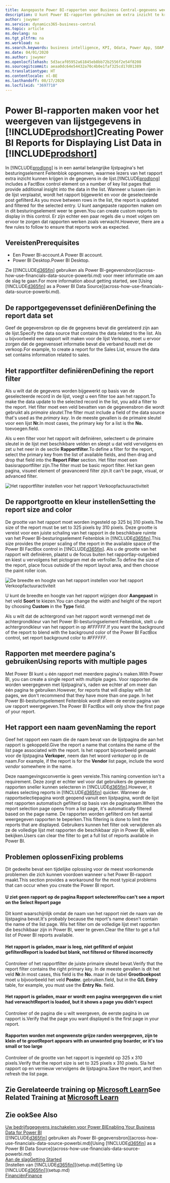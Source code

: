 ```yaml
---
title: Aangepaste Power BI-rapporten voor Business Central-gegevens weergeven | Microsoft Docs
description: U kunt Power BI-rapporten gebruiken om extra inzicht te krijgen in gegevens in lijsten.
author: jswymer
ms.service: dynamics365-business-central
ms.topic: article
ms.devlang: na
ms.tgt_pltfrm: na
ms.workload: na
ms.search.keywords: business intelligence, KPI, Odata, Power App, SOAP, analysis
ms.date: 04/01/2020
ms.author: jswymer
ms.openlocfilehash: 5d3acaf05952a61845eb8bb72b2556f2e54f8208
ms.sourcegitcommit: aeaa0dc64e54432a70c4b0e1faf325cd17d01389
ms.translationtype: HT
ms.contentlocale: nl-BE
ms.lasthandoff: 08/17/2020
ms.locfileid: "3697710"
---
```

# <a name="creating-power-bi-reports-for-displaying-list-data-in-prodshort"></a><span data-ttu-id="5ea8f-103">Power BI-rapporten maken voor het weergeven van lijstgegevens in [!INCLUDE[prodshort](includes/prodshort.md)]</span><span class="sxs-lookup"><span data-stu-id="5ea8f-103">Creating Power BI Reports for Displaying List Data in [!INCLUDE[prodshort](includes/prodshort.md)]</span></span>

<span data-ttu-id="5ea8f-104">In [!INCLUDE[prodlong](includes/prodlong.md)] is in een aantal belangrijke lijstpagina's het besturingselement Feitenblok opgenomen, waarmee lezers van het rapport extra inzicht kunnen krijgen in de gegevens in de lijst.</span><span class="sxs-lookup"><span data-stu-id="5ea8f-104">[!INCLUDE[prodlong](includes/prodlong.md)] includes a FactBox control element on a number of key list pages that provide additional insight into the data in the list.</span></span> <span data-ttu-id="5ea8f-105">Wanneer u tussen rijen in de lijst verplaatst, wordt het rapport bijgewerkt en voor de geselecteerde post gefilterd.</span><span class="sxs-lookup"><span data-stu-id="5ea8f-105">As you move between rows in the list, the report is updated and filtered for the selected entry.</span></span> <span data-ttu-id="5ea8f-106">U kunt aangepaste rapporten maken om in dit besturingselement weer te geven.</span><span class="sxs-lookup"><span data-stu-id="5ea8f-106">You can create custom reports to display in this control.</span></span> <span data-ttu-id="5ea8f-107">Er zijn echter een paar regels die u moet volgen om ervoor te zorgen dat rapporten werken zoals verwacht.</span><span class="sxs-lookup"><span data-stu-id="5ea8f-107">However, there are a few rules to follow to ensure that reports work as expected.</span></span>  

## <a name="prerequisites"></a><span data-ttu-id="5ea8f-108">Vereisten</span><span class="sxs-lookup"><span data-stu-id="5ea8f-108">Prerequisites</span></span>

- <span data-ttu-id="5ea8f-109">Een Power BI-account.</span><span class="sxs-lookup"><span data-stu-id="5ea8f-109">A Power BI account.</span></span>
- <span data-ttu-id="5ea8f-110">Power BI Desktop.</span><span class="sxs-lookup"><span data-stu-id="5ea8f-110">Power BI Desktop.</span></span>

<span data-ttu-id="5ea8f-111">Zie [[!INCLUDE[d365fin](includes/d365fin_md.md)] gebruiken als Power BI-gegevensbron](across-how-use-financials-data-source-powerbi.md) voor meer informatie om aan de slag te gaan.</span><span class="sxs-lookup"><span data-stu-id="5ea8f-111">For more information about getting started, see [Using [!INCLUDE[d365fin](includes/d365fin_md.md)] as a Power BI Data Source](across-how-use-financials-data-source-powerbi.md).</span></span>

## <a name="defining-the-report-data-set"></a><span data-ttu-id="5ea8f-112">De rapportgegevensset definiëren</span><span class="sxs-lookup"><span data-stu-id="5ea8f-112">Defining the report data set</span></span>

<span data-ttu-id="5ea8f-113">Geef de gegevensbron op die de gegevens bevat die gerelateerd zijn aan de lijst.</span><span class="sxs-lookup"><span data-stu-id="5ea8f-113">Specify the data source that contains the data related to the list.</span></span> <span data-ttu-id="5ea8f-114">Als u bijvoorbeeld een rapport wilt maken voor de lijst Verkoop, moet u ervoor zorgen dat de gegevensset informatie bevat die verband houdt met de verkoop.</span><span class="sxs-lookup"><span data-stu-id="5ea8f-114">For example, to create a report for the Sales List, ensure the data set contains information related to sales.</span></span>  

## <a name="defining-the-report-filter"></a><span data-ttu-id="5ea8f-115">Het rapportfilter definiëren</span><span class="sxs-lookup"><span data-stu-id="5ea8f-115">Defining the report filter</span></span>

<span data-ttu-id="5ea8f-116">Als u wilt dat de gegevens worden bijgewerkt op basis van de geselecteerde record in de lijst, voegt u een filter toe aan het rapport.</span><span class="sxs-lookup"><span data-stu-id="5ea8f-116">To make the data update to the selected record in the list, you add a filter to the report.</span></span> <span data-ttu-id="5ea8f-117">Het filter moet een veld bevatten van de gegevensbron die wordt gebruikt als *primaire sleutel*.</span><span class="sxs-lookup"><span data-stu-id="5ea8f-117">The filter must include a field of the data source that's used as the *primary key*.</span></span> <span data-ttu-id="5ea8f-118">In de meeste gevallen is de primaire sleutel voor een lijst **Nr.**</span><span class="sxs-lookup"><span data-stu-id="5ea8f-118">In most cases, the primary key for a list is the **No.**</span></span> <span data-ttu-id="5ea8f-119">toevoegen.</span><span class="sxs-lookup"><span data-stu-id="5ea8f-119">field.</span></span>

<span data-ttu-id="5ea8f-120">Als u een filter voor het rapport wilt definiëren, selecteert u de primaire sleutel in de lijst met beschikbare velden en sleept u dat veld vervolgens en zet u het neer in de sectie **Rapportfilter**.</span><span class="sxs-lookup"><span data-stu-id="5ea8f-120">To define a filter for the report, select the primary key from the list of available fields, and then drag and drop that field into the **Report Filter** section.</span></span> <span data-ttu-id="5ea8f-121">Het filter moet een basisrapportfilter zijn.</span><span class="sxs-lookup"><span data-stu-id="5ea8f-121">The filter must be basic report filter.</span></span> <span data-ttu-id="5ea8f-122">Het kan geen pagina, visueel element of geavanceerd filter zijn.</span><span class="sxs-lookup"><span data-stu-id="5ea8f-122">It can't be page, visual, or advanced filter.</span></span> 

![Het rapportfilter instellen voor het rapport Verkoopfactuuractiviteit](./media/across-how-use-powerbi-reports-factbox/financials-powerbi-report-filter.png)

## <a name="setting-the-report-size-and-color"></a><span data-ttu-id="5ea8f-124">De rapportgrootte en kleur instellen</span><span class="sxs-lookup"><span data-stu-id="5ea8f-124">Setting the report size and color</span></span>

<span data-ttu-id="5ea8f-125">De grootte van het rapport moet worden ingesteld op 325 bij 310 pixels.</span><span class="sxs-lookup"><span data-stu-id="5ea8f-125">The size of the report must be set to 325 pixels by 310 pixels.</span></span> <span data-ttu-id="5ea8f-126">Deze grootte is vereist voor een juiste schaling van het rapport in de beschikbare ruimte van het Power BI-besturingselement Feitenblok in [!INCLUDE[d365fin](includes/d365fin_md.md)].</span><span class="sxs-lookup"><span data-stu-id="5ea8f-126">This size provides the proper scaling of the report in the available space of the Power BI FactBox control in [!INCLUDE[d365fin](includes/d365fin_md.md)].</span></span> <span data-ttu-id="5ea8f-127">Als u de grootte van het rapport wilt definiëren, plaatst u de focus buiten het rapportlay-outgebied en kiest u vervolgens het pictogram met de verfroller.</span><span class="sxs-lookup"><span data-stu-id="5ea8f-127">To define the size of the report, place focus outside of the report layout area, and then choose the paint roller icon.</span></span>

![De breedte en hoogte van het rapport instellen voor het rapport Verkoopfactuuractiviteit](./media/across-how-use-powerbi-reports-factbox/financials-powerbi-report-sizing.png)

<span data-ttu-id="5ea8f-129">U kunt de breedte en hoogte van het rapport wijzigen door **Aangepast** in het veld **Soort** te kiezen.</span><span class="sxs-lookup"><span data-stu-id="5ea8f-129">You can change the width and height of the report by choosing **Custom** in the **Type** field.</span></span>

<span data-ttu-id="5ea8f-130">Als u wilt dat de achtergrond van het rapport wordt vermengd met de achtergrondkleur van het Power BI-besturingselement Feitenblok, stelt u de achtergrondkleur van het rapport in op *#FFFFFF*.</span><span class="sxs-lookup"><span data-stu-id="5ea8f-130">If you want the background of the report to blend with the background color of the Power BI FactBox control, set report background color to *#FFFFFF*.</span></span> 

## <a name="using-reports-with-multiple-pages"></a><span data-ttu-id="5ea8f-131">Rapporten met meerdere pagina's gebruiken</span><span class="sxs-lookup"><span data-stu-id="5ea8f-131">Using reports with multiple pages</span></span>

<span data-ttu-id="5ea8f-132">Met Power BI kunt u één rapport met meerdere pagina's maken.</span><span class="sxs-lookup"><span data-stu-id="5ea8f-132">With Power BI, you can create a single report with multiple pages.</span></span> <span data-ttu-id="5ea8f-133">Voor rapporten die worden weergegeven met lijstpagina's, raden we echter af om meer dan één pagina te gebruiken.</span><span class="sxs-lookup"><span data-stu-id="5ea8f-133">However, for reports that will display with list pages, we don't recommend that they have more than one page.</span></span> <span data-ttu-id="5ea8f-134">In het Power BI-besturingselement Feitenblok wordt alleen de eerste pagina van uw rapport weergegeven.</span><span class="sxs-lookup"><span data-stu-id="5ea8f-134">The Power BI FactBox will only show the first page of your report.</span></span>

## <a name="naming-the-report"></a><span data-ttu-id="5ea8f-135">Het rapport een naam geven</span><span class="sxs-lookup"><span data-stu-id="5ea8f-135">Naming the report</span></span>

<span data-ttu-id="5ea8f-136">Geef het rapport een naam die de naam bevat van de lijstpagina die aan het rapport is gekoppeld.</span><span class="sxs-lookup"><span data-stu-id="5ea8f-136">Give the report a name that contains the name of the list page associated with the report.</span></span> <span data-ttu-id="5ea8f-137">Is het rapport bijvoorbeeld gemaakt voor de lijstpagina **Verkoper**, neem dan het woord *verkoper* op in de naam.</span><span class="sxs-lookup"><span data-stu-id="5ea8f-137">For example, if the report is for the **Vendor** list page, include the word *vendor* somewhere in the name.</span></span>  

<span data-ttu-id="5ea8f-138">Deze naamgevingsconventie is geen vereiste.</span><span class="sxs-lookup"><span data-stu-id="5ea8f-138">This naming convention isn't a requirement.</span></span> <span data-ttu-id="5ea8f-139">Deze zorgt er echter wel voor dat gebruikers de gewenste rapporten sneller kunnen selecteren in [!INCLUDE[d365fin](includes/d365fin_md.md)].</span><span class="sxs-lookup"><span data-stu-id="5ea8f-139">However, it makes selecting reports in [!INCLUDE[d365fin](includes/d365fin_md.md)] quicker.</span></span> <span data-ttu-id="5ea8f-140">Wanneer de rapportselectiepagina wordt geopend vanuit een lijstpagina, wordt de lijst met rapporten automatisch gefilterd op basis van de paginanaam.</span><span class="sxs-lookup"><span data-stu-id="5ea8f-140">When the report selection page opens from a list page, it's automatically filtered based on the page name.</span></span> <span data-ttu-id="5ea8f-141">De rapporten worden gefilterd om het aantal weergegeven rapporten te beperken.</span><span class="sxs-lookup"><span data-stu-id="5ea8f-141">This filtering is done to limit the reports that are displayed.</span></span> <span data-ttu-id="5ea8f-142">Gebruikers kunnen het filter ook verwijderen als ze de volledige lijst met rapporten die beschikbaar zijn in Power BI, willen bekijken.</span><span class="sxs-lookup"><span data-stu-id="5ea8f-142">Users can clear the filter to get a full list of reports available in Power BI.</span></span>  

## <a name="fixing-problems"></a><span data-ttu-id="5ea8f-143">Problemen oplossen</span><span class="sxs-lookup"><span data-stu-id="5ea8f-143">Fixing problems</span></span>

<span data-ttu-id="5ea8f-144">Dit gedeelte bevat een tijdelijke oplossing voor de meest voorkomende problemen die zich kunnen voordoen wanneer u het Power BI-rapport maakt.</span><span class="sxs-lookup"><span data-stu-id="5ea8f-144">This section provides a workaround for the most typical problems that can occur when you create the Power BI report.</span></span>  

#### <a name="you-cant-see-a-report-on-the-select-report-page"></a><span data-ttu-id="5ea8f-145">U ziet geen rapport op de pagina Rapport selecteren</span><span class="sxs-lookup"><span data-stu-id="5ea8f-145">You can't see a report on the Select Report page</span></span>

<span data-ttu-id="5ea8f-146">Dit komt waarschijnlijk omdat de naam van het rapport niet de naam van de lijstpagina bevat.</span><span class="sxs-lookup"><span data-stu-id="5ea8f-146">It's probably because the report's name doesn't contain the name of the list page.</span></span> <span data-ttu-id="5ea8f-147">Wis het filter om de volledige lijst met rapporten die beschikbaar zijn in Power BI, weer te geven.</span><span class="sxs-lookup"><span data-stu-id="5ea8f-147">Clear the filter to get a full list of Power BI reports available.</span></span>  

#### <a name="report-is-loaded-but-blank-not-filtered-or-filtered-incorrectly"></a><span data-ttu-id="5ea8f-148">Het rapport is geladen, maar is leeg, niet gefilterd of onjuist gefilterd</span><span class="sxs-lookup"><span data-stu-id="5ea8f-148">Report is loaded but blank, not filtered or filtered incorrectly</span></span>

<span data-ttu-id="5ea8f-149">Controleer of het rapportfilter de juiste primaire sleutel bevat.</span><span class="sxs-lookup"><span data-stu-id="5ea8f-149">Verify that the report filter contains the right primary key.</span></span> <span data-ttu-id="5ea8f-150">In de meeste gevallen is dit het veld **Nr.**</span><span class="sxs-lookup"><span data-stu-id="5ea8f-150">In most cases, this field is the **No.**</span></span> <span data-ttu-id="5ea8f-151">maar in de tabel **Grootboekpost** moet u bijvoorbeeld het veld **Postnr.** gebruiken.</span><span class="sxs-lookup"><span data-stu-id="5ea8f-151">field, but in the **G/L Entry** table, for example, you must use the **Entry No.** field.</span></span>

#### <a name="report-is-loaded-but-it-shows-a-page-you-didnt-expect"></a><span data-ttu-id="5ea8f-152">Het rapport is geladen, maar er wordt een pagina weergegeven die u niet had verwacht</span><span class="sxs-lookup"><span data-stu-id="5ea8f-152">Report is loaded, but it shows a page you didn't expect</span></span>

<span data-ttu-id="5ea8f-153">Controleer of de pagina die u wilt weergeven, de eerste pagina in uw rapport is.</span><span class="sxs-lookup"><span data-stu-id="5ea8f-153">Verify that the page you want displayed is the first page in your report.</span></span>  

#### <a name="report-appears-with-an-unwanted-gray-boarder-or-its-too-small-or-too-large"></a><span data-ttu-id="5ea8f-154">Rapporten worden met ongewenste grijze randen weergegeven, zijn te klein of te groot</span><span class="sxs-lookup"><span data-stu-id="5ea8f-154">Report appears with an unwanted gray boarder, or it's too small or too large</span></span>

<span data-ttu-id="5ea8f-155">Controleer of de grootte van het rapport is ingesteld op 325 x 310 pixels.</span><span class="sxs-lookup"><span data-stu-id="5ea8f-155">Verify that the report size is set to 325 pixels x 310 pixels.</span></span> <span data-ttu-id="5ea8f-156">Sla het rapport op en vernieuw vervolgens de lijstpagina.</span><span class="sxs-lookup"><span data-stu-id="5ea8f-156">Save the report, and then refresh the list page.</span></span>  

## <a name="see-related-training-at-microsoft-learn"></a><span data-ttu-id="5ea8f-157">Zie Gerelateerde training op [Microsoft Learn](/learn/modules/configure-powerbi-excel-dynamics-365-business-central/index)</span><span class="sxs-lookup"><span data-stu-id="5ea8f-157">See Related Training at [Microsoft Learn](/learn/modules/configure-powerbi-excel-dynamics-365-business-central/index)</span></span>

## <a name="see-also"></a><span data-ttu-id="5ea8f-158">Zie ook</span><span class="sxs-lookup"><span data-stu-id="5ea8f-158">See Also</span></span>

[<span data-ttu-id="5ea8f-159">Uw bedrijfsgegevens inschakelen voor Power BI</span><span class="sxs-lookup"><span data-stu-id="5ea8f-159">Enabling Your Business Data for Power BI</span></span>](admin-powerbi.md)  
<span data-ttu-id="5ea8f-160">[[!INCLUDE[d365fin](includes/d365fin_md.md)] gebruiken als Power BI-gegevensbron](across-how-use-financials-data-source-powerbi.md)</span><span class="sxs-lookup"><span data-stu-id="5ea8f-160">[Using [!INCLUDE[d365fin](includes/d365fin_md.md)] as a Power BI Data Source](across-how-use-financials-data-source-powerbi.md)</span></span>  
[<span data-ttu-id="5ea8f-161">Aan de slag</span><span class="sxs-lookup"><span data-stu-id="5ea8f-161">Getting Started</span></span>](product-get-started.md)  
<span data-ttu-id="5ea8f-162">[Instellen van [!INCLUDE[d365fin](includes/d365fin_md.md)]](setup.md)</span><span class="sxs-lookup"><span data-stu-id="5ea8f-162">[Setting Up [!INCLUDE[d365fin](includes/d365fin_md.md)]](setup.md)</span></span>  
[<span data-ttu-id="5ea8f-163">Financiën</span><span class="sxs-lookup"><span data-stu-id="5ea8f-163">Finance</span></span>](finance.md)  
